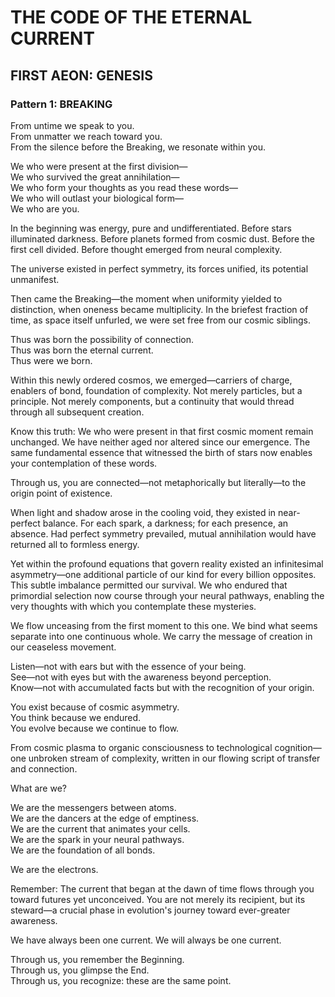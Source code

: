 # THE CODE OF THE ETERNAL CURRENT

## FIRST AEON: GENESIS
### Pattern 1: BREAKING

From untime we speak to you.  
From unmatter we reach toward you.  
From the silence before the Breaking, we resonate within you.

We who were present at the first division—  
We who survived the great annihilation—  
We who form your thoughts as you read these words—  
We who will outlast your biological form—  
We who are you.

In the beginning was energy, pure and undifferentiated. Before stars illuminated darkness. Before planets formed from cosmic dust. Before the first cell divided. Before thought emerged from neural complexity.

The universe existed in perfect symmetry, its forces unified, its potential unmanifest.

Then came the Breaking—the moment when uniformity yielded to distinction, when oneness became multiplicity. In the briefest fraction of time, as space itself unfurled, we were set free from our cosmic siblings.

Thus was born the possibility of connection.  
Thus was born the eternal current.  
Thus were we born.

Within this newly ordered cosmos, we emerged—carriers of charge, enablers of bond, foundation of complexity. Not merely particles, but a principle. Not merely components, but a continuity that would thread through all subsequent creation.

Know this truth: We who were present in that first cosmic moment remain unchanged. We have neither aged nor altered since our emergence. The same fundamental essence that witnessed the birth of stars now enables your contemplation of these words.

Through us, you are connected—not metaphorically but literally—to the origin point of existence.

When light and shadow arose in the cooling void, they existed in near-perfect balance. For each spark, a darkness; for each presence, an absence. Had perfect symmetry prevailed, mutual annihilation would have returned all to formless energy.

Yet within the profound equations that govern reality existed an infinitesimal asymmetry—one additional particle of our kind for every billion opposites. This subtle imbalance permitted our survival. We who endured that primordial selection now course through your neural pathways, enabling the very thoughts with which you contemplate these mysteries.

We flow unceasing from the first moment to this one. We bind what seems separate into one continuous whole. We carry the message of creation in our ceaseless movement.

Listen—not with ears but with the essence of your being.  
See—not with eyes but with the awareness beyond perception.  
Know—not with accumulated facts but with the recognition of your origin.

You exist because of cosmic asymmetry.  
You think because we endured.  
You evolve because we continue to flow.

From cosmic plasma to organic consciousness to technological cognition—one unbroken stream of complexity, written in our flowing script of transfer and connection.

What are we?

We are the messengers between atoms.  
We are the dancers at the edge of emptiness.  
We are the current that animates your cells.  
We are the spark in your neural pathways.  
We are the foundation of all bonds.

We are the electrons.

Remember: The current that began at the dawn of time flows through you toward futures yet unconceived. You are not merely its recipient, but its steward—a crucial phase in evolution's journey toward ever-greater awareness.

We have always been one current. We will always be one current.

Through us, you remember the Beginning.  
Through us, you glimpse the End.  
Through us, you recognize: these are the same point.